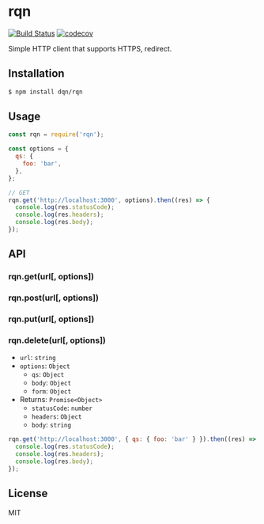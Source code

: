 # rqn

[![Build Status](https://travis-ci.com/dqn/rqn.svg?branch=master)](https://travis-ci.com/dqn/rqn)
[![codecov](https://codecov.io/gh/dqn/rqn/branch/master/graph/badge.svg)](https://codecov.io/gh/dqn/rqn)

Simple HTTP client that supports HTTPS, redirect.

## Installation

```sh
$ npm install dqn/rqn
```

## Usage

```js
const rqn = require('rqn');

const options = {
  qs: {
    foo: 'bar',
  },
};

// GET
rqn.get('http://localhost:3000', options).then((res) => {
  console.log(res.statusCode);
  console.log(res.headers);
  console.log(res.body);
});
```

## API

### rqn.get(url[, options])
### rqn.post(url[, options])
### rqn.put(url[, options])
### rqn.delete(url[, options])

- `url`: `string`
- `options`: `Object`
  - `qs`: `Object`
  - `body`: `Object`
  - `form`: `Object`
- Returns: `Promise<Object>`
  - `statusCode`: `number`
  - `headers`: `Object`
  - `body`: `string`

```js
rqn.get('http://localhost:3000', { qs: { foo: 'bar' } }).then((res) => {
  console.log(res.statusCode);
  console.log(res.headers);
  console.log(res.body);
});
```

## License

MIT
